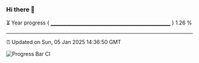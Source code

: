 ### Hi there 👋

⏳ Year progress { ▁▁▁▁▁▁▁▁▁▁▁▁▁▁▁▁▁▁▁▁▁▁▁▁▁▁▁▁▁▁ } 1.26 %

---

⏰ Updated on Sun, 05 Jan 2025 14:36:50 GMT

![Progress Bar CI](https://github.com/IshwaranRudhara/GIT-ACTION/workflows/Progress%20Bar%20CI/badge.svg)
